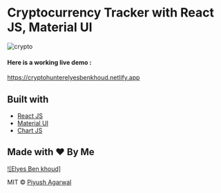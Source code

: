# Cryptocurrency Tracker with React JS, Material UI

![crypto](https://media-exp1.licdn.com/dms/image/C4E03AQEPiYxXAdO6zw/profile-displayphoto-shrink_200_200/0/1634371836132?e=1643846400&v=beta&t=qZDacDoGAZ6Yb74VP0F6YmCv4RyDoAZ0SoQLRK1V0sk)

#### Here is a working live demo :

https://cryptohunterelyesbenkhoud.netlify.app

## Built with

- [React JS](https://reactjs.org/)
- [Material UI](https://v4.mui.com/)
- [Chart JS](https://reactchartjs.github.io/react-chartjs-2/#/)

## Made with ♥ By Me

[![Elyes Ben khoud]](https://github.com/ElyesBenkhoud)

MIT © [Piyush Agarwal ](https://github.com/ElyesBenkhoud)
